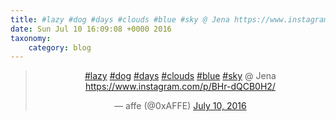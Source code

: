 ```yaml
---
title: #lazy #dog #days #clouds #blue #sky @ Jena https://www.instagram.com/p/BHr-dQCB0H2/
date: Sun Jul 10 16:09:08 +0000 2016
taxonomy:
    category: blog
---
```

<blockquote class="twitter-tweet" align="center"><p lang="in" dir="ltr"><a href="https://twitter.com/hashtag/lazy?src=hash">#lazy</a> <a href="https://twitter.com/hashtag/dog?src=hash">#dog</a> <a href="https://twitter.com/hashtag/days?src=hash">#days</a> <a href="https://twitter.com/hashtag/clouds?src=hash">#clouds</a> <a href="https://twitter.com/hashtag/blue?src=hash">#blue</a> <a href="https://twitter.com/hashtag/sky?src=hash">#sky</a> @ Jena <a href="https://www.instagram.com/p/BHr-dQCB0H2/">https://www.instagram.com/p/BHr-dQCB0H2/</a></p>&mdash; affe (@0xAFFE) <a href="https://twitter.com/0xAFFE/status/752172814740828160">July 10, 2016</a></blockquote>
